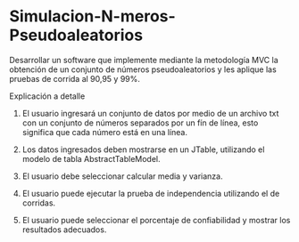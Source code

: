 # Simulacion-N-meros-Pseudoaleatorios

Desarrollar un software que implemente mediante la metodología MVC la obtención de un conjunto de números pseudoaleatorios y les aplique las pruebas de corrida al 90,95 y 99%.

Explicación a detalle

1. El usuario ingresará un conjunto de datos por medio de un archivo txt con un conjunto de números separados por un fín de línea, esto significa que cada número está en una línea.

2. Los datos ingresados deben mostrarse en un JTable, utilizando el modelo de tabla AbstractTableModel.

3. El usuario debe seleccionar calcular media y varianza.

4. El usuario puede ejecutar la prueba de independencia utilizando el de corridas.

5. El usuario puede seleccionar el porcentaje de confiabilidad y mostrar los resultados adecuados.

